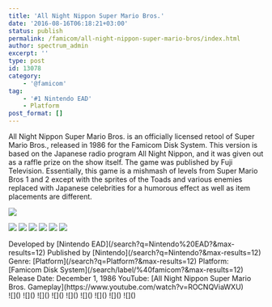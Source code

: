 ```yaml
---
title: 'All Night Nippon Super Mario Bros.'
date: '2016-08-16T06:18:21+03:00'
status: publish
permalink: /famicom/all-night-nippon-super-mario-bros/index.html
author: spectrum_admin
excerpt: ''
type: post
id: 13078
category:
    - '@famicom'
tag:
    - '#1 Nintendo EAD'
    - Platform
post_format: []
---
```


<div id="game-description" class="tabcontent">

All Night Nippon Super Mario Bros. is an officially licensed retool of Super Mario Bros., released in 1986 for the Famicom Disk System. This version is based on the Japanese radio program All Night Nippon, and it was given out as a raffle prize on the show itself. The game was published by Fuji Television. Essentially, this game is a mishmash of levels from Super Mario Bros 1 and 2 except with the sprites of the Toads and various enemies replaced with Japanese celebrities for a humorous effect as well as item placements are different.

</div>

![](https://wsrv.nl/?url=https://images.launchbox-app.com/dd6916ee-1687-4ba6-9abf-291643d729ae.jpg&output=webp&maxage=1d)

<div id="game-media" class="tabcontent">

![](https://images.launchbox-app.com/01bc03e1-b149-4314-a2ed-61632e35beff.jpg) 
![](https://images.launchbox-app.com/5e304cc2-4e4e-4742-a43b-66339ad30294.png)
![](https://images.launchbox-app.com/37da80b3-8c47-46fe-9dd7-9b991638d4ea.jpg) 
![](https://images.launchbox-app.com/5de0b885-0eb5-4856-a885-bc8ea1ca14fe.png)
![](https://images.launchbox-app.com/7098dc64-10e8-4332-a787-82856ae35989.png)
![](https://images.launchbox-app.com/3d84d1d0-bc8a-4499-8049-193aa82a298b.png)
    
</div>

<div id="game-info" class="tabcontent">
Developed by [Nintendo EAD](/search?q=Nintendo%20EAD?&max-results=12)  
Published by [Nintendo](/search?q=Nintendo?&max-results=12)  
Genre: [Platform](/search?q=Platform?&max-results=12)  
Platform: [Famicom Disk System](/search/label/%40famicom?&amp;max-results=12)  
Release Date: December 1, 1986  
YouTube: [All Night Nippon Super Mario Bros. Gameplay](https://www.youtube.com/watch?v=ROCNQViaWXU)</div><div class="game-media">![]() ![]() ![]() ![]() ![]() ![]() ![]() ![]() ![]()</div>
